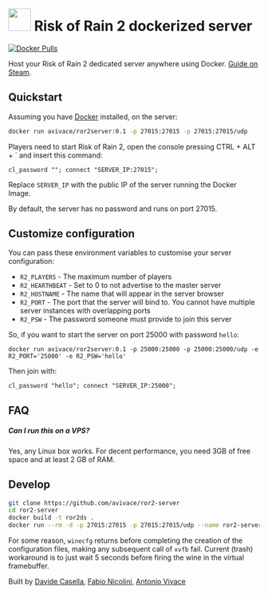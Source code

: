 <h1> <img src="https://i.imgur.com/UIQSMEs.png" height=45> Risk of Rain 2 dockerized server </h1>
 
[![Docker Pulls](https://img.shields.io/docker/pulls/avivace/ror2server?style=flat-square)](https://hub.docker.com/r/avivace/ror2server)

Host your Risk of Rain 2 dedicated server anywhere using Docker. [Guide on Steam](https://steamcommunity.com/sharedfiles/filedetails/?id=2077564253).

## Quickstart

Assuming you have [Docker](https://docs.docker.com/get-docker/) installed, on the server:

```bash
docker run avivace/ror2server:0.1 -p 27015:27015 -p 27015:27015/udp
```

Players need to start Risk of Rain 2, open the console pressing CTRL + ALT + \` and insert this command:

```
cl_password ""; connect "SERVER_IP:27015";
```

Replace `SERVER_IP` with the public IP of the server running the Docker Image.

By default, the server has no password and runs on port 27015. 

## Customize configuration

You can pass these environment variables to customise your server configuration:

- `R2_PLAYERS` - The maximum number of players
- `R2_HEARTHBEAT` - Set to 0 to not advertise to the master server
- `R2_HOSTNAME` - The name that will appear in the server browser
- `R2_PORT` - The port that the server will bind to. You cannot have multiple server instances with overlapping ports
- `R2_PSW` - The password someone must provide to join this server

So, if you want to start the server on port 25000 with password `hello`:

```
docker run avivace/ror2server:0.1 -p 25000:25000 -p 25000:25000/udp -e R2_PORT='25000' -e R2_PSW='hello'
```

Then join with:

```
cl_password "hello"; connect "SERVER_IP:25000";
```

## FAQ

##### Can I run this on a VPS?

Yes, any Linux box works. For decent performance, you need 3GB of free space and at least 2 GB of RAM.

## Develop

```bash
git clone https://github.com/avivace/ror2-server
cd ror2-server
docker build -t ror2ds .
docker run --rm -d -p 27015:27015 -p 27015:27015/udp --name ror2-server ror2ds
```

For some reason, `winecfg` returns before completing the creation of the configuration files, making any subsequent call of `xvfb` fail. Current (trash) workaround is to just wait 5 seconds before firing the wine in the virtual framebuffer.

Built by [Davide Casella](https://github.com/dcasella), [Fabio Nicolini](https://github.com/fnicolini), [Antonio Vivace](https://github.com/avivace)
